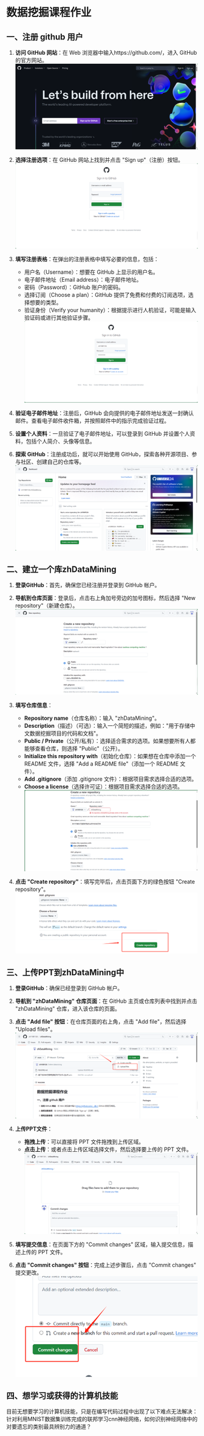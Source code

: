 # 数据挖掘课程作业

## 一、注册 github 用户
 
1. **访问 GitHub 网站**：在 Web 浏览器中输入https://github.com/，进入 GitHub 的官方网站。
![](1.png)
2. **选择注册选项**：在 GitHub 网站上找到并点击 "Sign up"（注册）按钮。
![](2.png)
3. **填写注册表格**：在弹出的注册表格中填写必要的信息，包括：
   - 用户名（Username）：想要在 GitHub 上显示的用户名。
   - 电子邮件地址（Email address）：电子邮件地址。
   - 密码（Password）：GitHub 账户的密码。
   - 选择订阅（Choose a plan）：GitHub 提供了免费和付费的订阅选项，选择想要的类型。
   - 验证身份（Verify your humanity）：根据提示进行人机验证，可能是输入验证码或进行其他验证步骤。
![](3.png)
4. **验证电子邮件地址**：注册后，GitHub 会向提供的电子邮件地址发送一封确认邮件。查看电子邮件收件箱，并按照邮件中的指示完成验证过程。

5. **设置个人资料**：一旦验证了电子邮件地址，可以登录到 GitHub 并设置个人资料，包括个人简介、头像等信息。

6. **探索 GitHub**：注册成功后，就可以开始使用 GitHub，探索各种开源项目、参与社区、创建自己的仓库等。
![](4.png)
## 二、建立一个库zhDataMining

1. **登录GitHub**：首先，确保您已经注册并登录到 GitHub 帐户。

2. **导航到仓库页面**：登录后，点击右上角加号旁边的加号图标，然后选择 "New repository"（新建仓库）。
![](5.png)
3. **填写仓库信息**：
   - **Repository name**（仓库名称）：输入 "zhDataMining"。
   - **Description**（描述）（可选）：输入一个简短的描述，例如："用于存储中文数据挖掘项目的代码和文档"。
   - **Public / Private**（公开/私有）：选择适合需求的选项。如果想要所有人都能够查看仓库，则选择 "Public"（公开）。
   - **Initialize this repository with**（初始化仓库）：如果想在仓库中添加一个 README 文件，选择 "Add a README file"（添加一个 README 文件）。
   - **Add .gitignore**（添加 .gitignore 文件）：根据项目需求选择合适的选项。
   - **Choose a license**（选择许可证）：根据项目需求选择合适的选项。
   ![](6.png)
4. **点击 "Create repository"**：填写完毕后，点击页面下方的绿色按钮 "Create repository"。
![](7.png)
## 三、上传PPT到zhDataMining中

1. **登录GitHub**：确保已经登录到 GitHub 帐户。

2. **导航到 "zhDataMining" 仓库页面**：在 GitHub 主页或仓库列表中找到并点击 "zhDataMining" 仓库，进入该仓库的页面。

3. **点击 "Add file" 按钮**：在仓库页面的右上角，点击 "Add file"，然后选择 "Upload files"。
![](8.png)
4. **上传PPT文件**：
   - **拖拽上传**：可以直接将 PPT 文件拖拽到上传区域。
   - **点击上传**：或者点击上传区域选择文件，然后选择要上传的 PPT 文件。
![](9.png)
5. **填写提交信息**：在页面下方的 "Commit changes" 区域，输入提交信息，描述上传的 PPT 文件。

6. **点击 "Commit changes" 按钮**：完成上述步骤后，点击 "Commit changes" 提交更改。
![](10.png)
## 四、想学习或获得的计算机技能
目前无想要学习的计算机技能，只是在编写代码过程中出现了以下难点无法解决：针对利用MNIST数据集训练完成的联邦学习cnn神经网络，如何识别神经网络中的对要遗忘的类别最具辨别力的通道？
